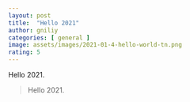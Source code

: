 ```yaml
---
layout: post
title:  "Hello 2021"
author: gniliy
categories: [ general ]
image: assets/images/2021-01-4-hello-world-tn.png
rating: 5
---
```


Hello 2021.

> Hello 2021.


